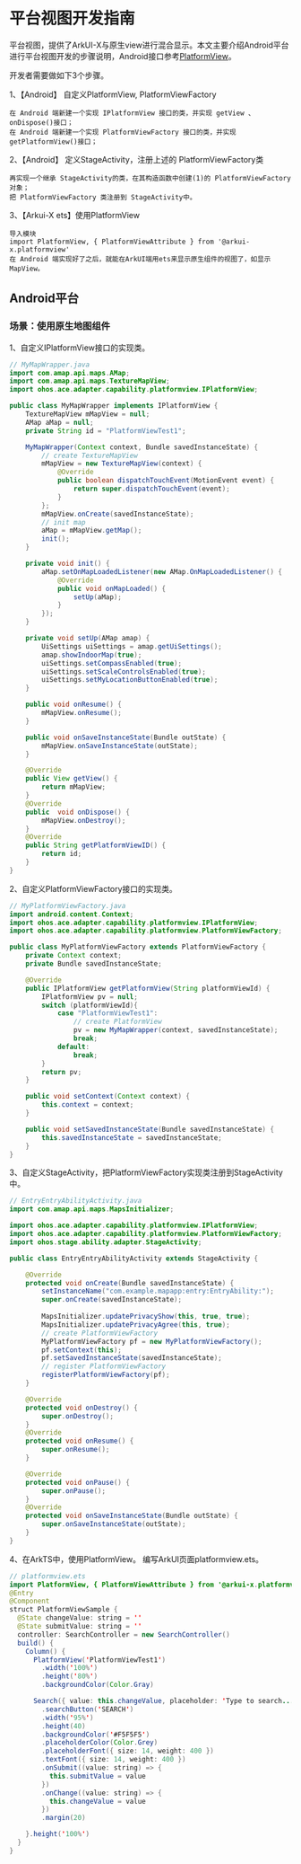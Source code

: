 # 平台视图开发指南

平台视图，提供了ArkUI-X与原生view进行混合显示。本文主要介绍Android平台进行平台视图开发的步骤说明，Android接口参考[PlatformView](../reference/arkui-for-android/platformview-interface-android.md)。

开发者需要做如下3个步骤。


1、【Android】 自定义PlatformView, PlatformViewFactory

    在 Android 端新建一个实现 IPlatformView 接口的类，并实现 getView 、onDispose()接口；
    在 Android 端新建一个实现 PlatformViewFactory 接口的类，并实现 getPlatformView()接口；

2、【Android】 定义StageActivity，注册上述的 PlatformViewFactory类

    再实现一个继承 StageActivity的类，在其构造函数中创建(1)的 PlatformViewFactory 对象；
    把 PlatformViewFactory 类注册到 StageActivity中。

3、【Arkui-X ets】使用PlatformView

    导入模块
    import PlatformView, { PlatformViewAttribute } from '@arkui-x.platformview'
    在 Android 端实现好了之后，就能在ArkUI端用ets来显示原生组件的视图了，如显示MapView。

## Android平台

### 场景：使用原生地图组件

1、自定义IPlatformView接口的实现类。

```java
// MyMapWrapper.java
import com.amap.api.maps.AMap;
import com.amap.api.maps.TextureMapView;
import ohos.ace.adapter.capability.platformview.IPlatformView;

public class MyMapWrapper implements IPlatformView {
    TextureMapView mMapView = null;
    AMap aMap = null;
    private String id = "PlatformViewTest1";

    MyMapWrapper(Context context, Bundle savedInstanceState) {
        // create TextureMapView
        mMapView = new TextureMapView(context) {
            @Override
            public boolean dispatchTouchEvent(MotionEvent event) {
                return super.dispatchTouchEvent(event);
            }
        };
        mMapView.onCreate(savedInstanceState);
        // init map
        aMap = mMapView.getMap();
        init();
    }

    private void init() {
        aMap.setOnMapLoadedListener(new AMap.OnMapLoadedListener() {
            @Override
            public void onMapLoaded() {
                setUp(aMap);
            }
        });
    }

    private void setUp(AMap amap) {
        UiSettings uiSettings = amap.getUiSettings();
        amap.showIndoorMap(true);
        uiSettings.setCompassEnabled(true);
        uiSettings.setScaleControlsEnabled(true);
        uiSettings.setMyLocationButtonEnabled(true);
    }

    public void onResume() {
        mMapView.onResume();
    }

    public void onSaveInstanceState(Bundle outState) {
        mMapView.onSaveInstanceState(outState);
    }

    @Override
    public View getView() {
        return mMapView;
    }
    @Override
    public  void onDispose() {
        mMapView.onDestroy();
    }
    @Override
    public String getPlatformViewID() {
        return id;
    }
}

```

2、自定义PlatformViewFactory接口的实现类。

```java
// MyPlatformViewFactory.java
import android.content.Context;
import ohos.ace.adapter.capability.platformview.IPlatformView;
import ohos.ace.adapter.capability.platformview.PlatformViewFactory;

public class MyPlatformViewFactory extends PlatformViewFactory {
    private Context context;
    private Bundle savedInstanceState;

    @Override
    public IPlatformView getPlatformView(String platformViewId) {
        IPlatformView pv = null;
        switch (platformViewId){
            case "PlatformViewTest1":
                // create PlatformView
                pv = new MyMapWrapper(context, savedInstanceState);
                break;
            default:
                break;
        }
        return pv;
    }

    public void setContext(Context context) {
        this.context = context;
    }

    public void setSavedInstanceState(Bundle savedInstanceState) {
        this.savedInstanceState = savedInstanceState;
    }
}

```

3、自定义StageActivity，把PlatformViewFactory实现类注册到StageActivity中。

```java
// EntryEntryAbilityActivity.java
import com.amap.api.maps.MapsInitializer;

import ohos.ace.adapter.capability.platformview.IPlatformView;
import ohos.ace.adapter.capability.platformview.PlatformViewFactory;
import ohos.stage.ability.adapter.StageActivity;

public class EntryEntryAbilityActivity extends StageActivity {

    @Override
    protected void onCreate(Bundle savedInstanceState) {
        setInstanceName("com.example.mapapp:entry:EntryAbility:");
        super.onCreate(savedInstanceState);
        
        MapsInitializer.updatePrivacyShow(this, true, true);
        MapsInitializer.updatePrivacyAgree(this, true);
        // create PlatformViewFactory
        MyPlatformViewFactory pf = new MyPlatformViewFactory();
        pf.setContext(this);
        pf.setSavedInstanceState(savedInstanceState);
        // register PlatformViewFactory
        registerPlatformViewFactory(pf);
    }

    @Override
    protected void onDestroy() {
        super.onDestroy();
    }
    @Override
    protected void onResume() {
        super.onResume();
    }

    @Override
    protected void onPause() {
        super.onPause();
    }
    @Override
    protected void onSaveInstanceState(Bundle outState) {
        super.onSaveInstanceState(outState);
    }
}

```

4、在ArkTS中，使用PlatformView。
   编写ArkUI页面platformview.ets。

```java
// platformview.ets
import PlatformView, { PlatformViewAttribute } from '@arkui-x.platformview';
@Entry
@Component
struct PlatformViewSample {
  @State changeValue: string = ''
  @State submitValue: string = ''
  controller: SearchController = new SearchController()
  build() {
    Column() {
      PlatformView('PlatformViewTest1')
        .width('100%')
        .height('80%')
        .backgroundColor(Color.Gray)

      Search({ value: this.changeValue, placeholder: 'Type to search...', controller: this.controller })
        .searchButton('SEARCH')
        .width('95%')
        .height(40)
        .backgroundColor('#F5F5F5')
        .placeholderColor(Color.Grey)
        .placeholderFont({ size: 14, weight: 400 })
        .textFont({ size: 14, weight: 400 })
        .onSubmit((value: string) => {
          this.submitValue = value
        })
        .onChange((value: string) => {
          this.changeValue = value
        })
        .margin(20)

    }.height('100%')
  }
}
```
